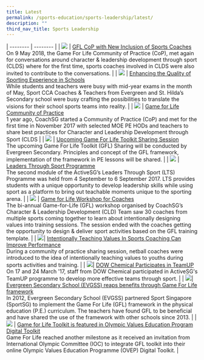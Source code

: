 ```yaml
---
title: Latest
permalink: /sports-education/sports-leadership/latest/
description: ""
third_nav_title: Sports Leadership
---
```

| -------- | -------- | 
| ![](/images/Sport%20Leadership%20Latest/Shane.jpg)     | [GFL CoP with New Inclusion of Sports Coaches](/gfl-cop-with-new-inclusion-of-sports-coaches/) <br>On 9 May 2018, the Game For Life Community of Practice (CoP), met again for conversations around character & leadership development through sport (CLDS) where for the first time, sports coaches involved in CLDS were also invited to contribute to the conversations. | 
| ![](/images/Sport%20Leadership%20Latest/DANE5604.jpg)   | [Enhancing the Quality of Sporting Experience in Schools](/enhancing-the-quality-of-sporting-experience-in-schools/)<br>While students and teachers were busy with mid-year exams in the month of May, Sport CCA Coaches & Teachers from Evergreen and St. Hilda’s Secondary school were busy crafting the possibilities to translate the visions for their school sports teams into reality.  | 
| ![](/images/Sport%20Leadership%20Latest/IMG_9316.jpg)   | [Game for Life Community of Practice](/game-for-life-community-of-practice/)<br>1 year ago, CoachSG started a Community of Practice (CoP) and met for the first time in November 2017 with selected MOE PE HODs and teachers to share best practices for Character and Leadership Development through Sport (CLDS  | 
| ![](/images/Sport%20Leadership%20Latest/evgss3.jpg)   | [Upcoming Game For Life Toolkit Sharing Session](/upcoming-game-for-life-toolkit-sharing-session)<br>The upcoming Game For Life Toolkit (GFL) Sharing will be conducted by Evergreen Secondary. Principles and concept of the GFL framework, implementation of the framework in PE lessons will be shared.  | 
| ![](/images/Sport%20Leadership%20Latest/z_Finale.jpg)  | [Leaders Through Sport Programme](leaders-through-sport-programme)<br>The second module of the ActiveSG’s Leaders Through Sport (LTS) Programme was held from 4 September to 6 September 2017. LTS provides students with a unique opportunity to develop leadership skills while using sport as a platform to bring out teachable moments unique to the sporting arena.  | 
| ![](/images/Sport%20Leadership%20Latest/Swimming-4.jpg) | [Game for Life Workshop for Coaches](game-for-life-workshop-for-coaches)<br>The bi-annual Game-for-Life (GFL) workshop organised by CoachSG’s Character & Leadership Development (CLD) Team saw 30 coaches from multiple sports coming together to learn about intentionally designing values into training sessions. The session ended with the coaches getting the opportunity to design & deliver sport activities based on the GFL training template.  | 
| ![](/images/Sport%20Leadership%20Latest/Community-of-Practice-Netball_20170605_YLEE_03_web.jpg)| [Intentionally Teaching Values In Sports Coaching Can Improve Performance](/intentionally-teaching-values-in-sports-coaching-can-improve-performance)<br>During a community of practice sharing session, netball coaches were introduced to the idea of intentionally teaching values to youths during sports activities and training.  | 
| ![](/images/Sport%20Leadership%20Latest/Dow-3.jpg)| [DOW Chemical Participates in TeamUP](/dow-chemical-participates-in-teamup)<br>On 17 and 24 March '17, staff from DOW Chemical participated in ActiveSG's TeamUP programme to develop more effective teams through sport. | 
| ![](/images/Sport%20Leadership%20Latest/LBTS-EVERGREEN.jpg)| [Evergreen Secondary School (EVGSS) reaps benefits through Game For Life framework](/evergreen-secondary-school-evgss-reaps-benefits-through-game-for-life-framework/)<br>In 2012, Evergreen Secondary School (EVGSS) partnered Sport Singapore (SportSG) to implement the Game For Life (GFL) framework in the physical education (P.E.) curriculum. The teachers have found GFL to be beneficial and have shared the use of the framework with other schools since 2013. | 
| ![](/images/Sport%20Leadership%20Latest/GFL_OVEP-Resource-Library_location.jpg) | [Game for Life Toolkit is featured in Olympic Values Education Program Digital Toolkit](/game-for-life-toolkit-is-featured-in-olympic-values-education-program-digital-toolkit/)<br>Game For Life reached another milestone as it received an invitation from International Olympic Committee (IOC) to integrate GFL toolkit into their online Olympic Values Education Programme (OVEP) Digital Toolkit. |